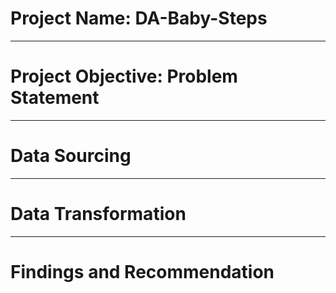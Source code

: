 # Project Name: DA-Baby-Steps
----
# Project Objective: Problem Statement
----
# Data Sourcing
----
# Data Transformation
----
# Findings and Recommendation 
